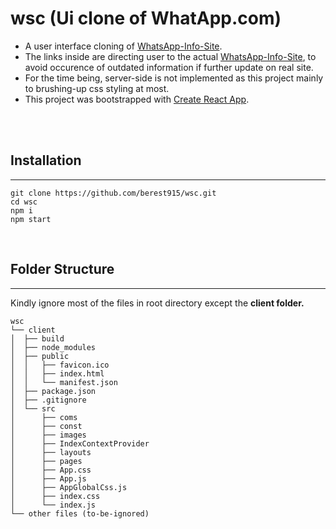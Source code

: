 # **wsc (Ui clone of WhatApp.com)**
- A user interface cloning of [WhatsApp-Info-Site](https://whatsapp.com).
- The links inside are directing user to the actual [WhatsApp-Info-Site](https://whatsapp.com), to avoid occurence of outdated information if further update on real site.
- For the time being, server-side is not implemented as this project mainly to brushing-up css styling at most.
- This project was bootstrapped with [Create React App](https://github.com/facebook/create-react-app).
</br>
</br>

## Installation
---
```
git clone https://github.com/berest915/wsc.git
cd wsc
npm i
npm start
```
</br>

## Folder Structure
---
Kindly ignore most of the files in root directory except the **client folder.**
```
wsc
└── client
│  ├── build
│  ├── node_modules
│  ├── public
│  │   ├── favicon.ico
│  │   ├── index.html
│  │   └── manifest.json
│  ├── package.json
│  ├── .gitignore
│  └── src
│      ├── coms
│      ├── const
│      ├── images
│      ├── IndexContextProvider
│      ├── layouts
│      ├── pages
│      ├── App.css
│      ├── App.js
│      ├── AppGlobalCss.js
│      ├── index.css
│      └── index.js
└── other files (to-be-ignored)
```
<br/>






